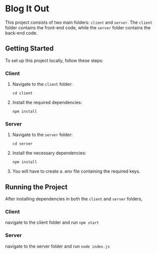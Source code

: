 # Blog It Out

This project consists of two main folders: `client` and `server`. The `client` folder contains the front-end code, while the `server` folder contains the back-end code.

## Getting Started

To set up this project locally, follow these steps:

### Client

1. Navigate to the `client` folder:
    ```
    cd client
    ```

2. Install the required dependencies:
    ```
    npm install
    ```

### Server

1. Navigate to the `server` folder:
    ```
    cd server
    ```

2. Install the necessary dependencies:
    ```
    npm install
    ```
3. You will have to create a .env file containing the required keys.

## Running the Project

After installing dependencies in both the `client` and `server` folders,

### Client
 navigate to the client folder and run 
     ```
    npm start
    ```

### Server
navigate to the server folder and run 
    ```
   node index.js
    ```

